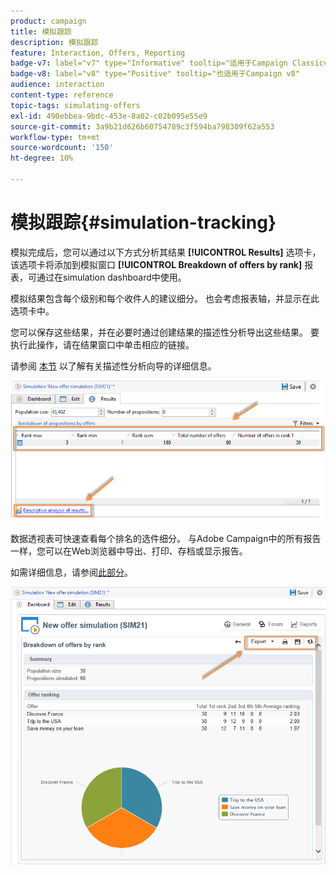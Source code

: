 ```yaml
---
product: campaign
title: 模拟跟踪
description: 模拟跟踪
feature: Interaction, Offers, Reporting
badge-v7: label="v7" type="Informative" tooltip="适用于Campaign Classicv7"
badge-v8: label="v8" type="Positive" tooltip="也适用于Campaign v8"
audience: interaction
content-type: reference
topic-tags: simulating-offers
exl-id: 490ebbea-9bdc-453e-8a02-c02b095e55e9
source-git-commit: 3a9b21d626b60754789c3f594ba798309f62a553
workflow-type: tm+mt
source-wordcount: '150'
ht-degree: 10%

---
```


# 模拟跟踪{#simulation-tracking}



模拟完成后，您可以通过以下方式分析其结果 **[!UICONTROL Results]** 选项卡，该选项卡将添加到模拟窗口 **[!UICONTROL Breakdown of offers by rank]** 报表，可通过在simulation dashboard中使用。

模拟结果包含每个级别和每个收件人的建议细分。 也会考虑报表轴，并显示在此选项卡中。

您可以保存这些结果，并在必要时通过创建结果的描述性分析导出这些结果。 要执行此操作，请在结果窗口中单击相应的链接。

请参阅 [本节](../../reporting/using/about-descriptive-analysis.md) 以了解有关描述性分析向导的详细信息。

![](assets/offer_simulation_012.png)

数据透视表可快速查看每个排名的选件细分。 与Adobe Campaign中的所有报告一样，您可以在Web浏览器中导出、打印、存档或显示报告。

如需详细信息，请参阅[此部分](../../reporting/using/actions-on-reports.md)。

![](assets/offer_simulation_013.png)
